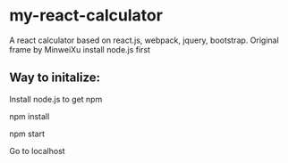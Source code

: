 # my-react-calculator
A react calculator based on react.js, webpack, jquery, bootstrap. Original frame by MinweiXu
install node.js first

## Way to initalize:

Install node.js to get npm

npm install

npm start

Go to localhost
